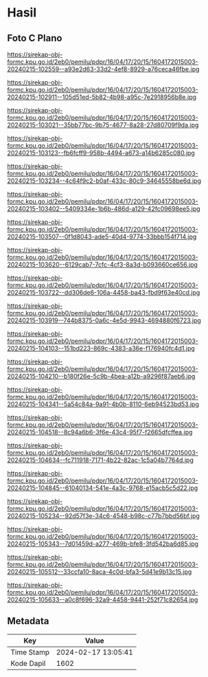 # Hasil

## Foto C Plano

https://sirekap-obj-formc.kpu.go.id/2eb0/pemilu/pdpr/16/04/17/20/15/1604172015003-20240215-102559--a93e2d63-33d2-4ef8-8929-a76ceca46fbe.jpg

https://sirekap-obj-formc.kpu.go.id/2eb0/pemilu/pdpr/16/04/17/20/15/1604172015003-20240215-102911--105d51ed-5b82-4b98-a95c-7e2918956b8e.jpg

https://sirekap-obj-formc.kpu.go.id/2eb0/pemilu/pdpr/16/04/17/20/15/1604172015003-20240215-103021--35bb77bc-9b75-4677-8a28-27d80709f9da.jpg

https://sirekap-obj-formc.kpu.go.id/2eb0/pemilu/pdpr/16/04/17/20/15/1604172015003-20240215-103123--fb6fcff9-958b-4494-a673-a14b6285c080.jpg

https://sirekap-obj-formc.kpu.go.id/2eb0/pemilu/pdpr/16/04/17/20/15/1604172015003-20240215-103234--4c64f9c2-b0af-433c-80c9-34645558be6d.jpg

https://sirekap-obj-formc.kpu.go.id/2eb0/pemilu/pdpr/16/04/17/20/15/1604172015003-20240215-103402--5409334e-1b6b-486d-a129-42fc09698ee5.jpg

https://sirekap-obj-formc.kpu.go.id/2eb0/pemilu/pdpr/16/04/17/20/15/1604172015003-20240215-103507--0f1d8043-ade5-40d4-9774-33bbb154f714.jpg

https://sirekap-obj-formc.kpu.go.id/2eb0/pemilu/pdpr/16/04/17/20/15/1604172015003-20240215-103620--6129cab7-7cfc-4cf3-8a3d-b093660ce656.jpg

https://sirekap-obj-formc.kpu.go.id/2eb0/pemilu/pdpr/16/04/17/20/15/1604172015003-20240215-103722--dd306de6-106a-4458-ba43-fbd9f63e40cd.jpg

https://sirekap-obj-formc.kpu.go.id/2eb0/pemilu/pdpr/16/04/17/20/15/1604172015003-20240215-103919--744b8375-0a6c-4e5d-9943-4694880f6723.jpg

https://sirekap-obj-formc.kpu.go.id/2eb0/pemilu/pdpr/16/04/17/20/15/1604172015003-20240215-104103--151bd223-869c-4383-a36e-f176940fc4d1.jpg

https://sirekap-obj-formc.kpu.go.id/2eb0/pemilu/pdpr/16/04/17/20/15/1604172015003-20240215-104210--b180f26e-5c9b-4bea-a12b-a9296f87aeb6.jpg

https://sirekap-obj-formc.kpu.go.id/2eb0/pemilu/pdpr/16/04/17/20/15/1604172015003-20240215-104341--5a54c84a-9a91-4b0b-8110-6eb94523bd53.jpg

https://sirekap-obj-formc.kpu.go.id/2eb0/pemilu/pdpr/16/04/17/20/15/1604172015003-20240215-104518--8c94a6b6-3f6e-43c4-95f7-f2665dfcffea.jpg

https://sirekap-obj-formc.kpu.go.id/2eb0/pemilu/pdpr/16/04/17/20/15/1604172015003-20240215-104634--fc711918-7171-4b22-82ac-1c5a04b7764d.jpg

https://sirekap-obj-formc.kpu.go.id/2eb0/pemilu/pdpr/16/04/17/20/15/1604172015003-20240215-104845--61040134-541e-4a3c-9768-e15acb5c5d22.jpg

https://sirekap-obj-formc.kpu.go.id/2eb0/pemilu/pdpr/16/04/17/20/15/1604172015003-20240215-105234--92d57f3e-34c6-4548-b98c-c77b7bbd56bf.jpg

https://sirekap-obj-formc.kpu.go.id/2eb0/pemilu/pdpr/16/04/17/20/15/1604172015003-20240215-105343--7d01459d-a277-469b-bfe8-3fd542ba6d85.jpg

https://sirekap-obj-formc.kpu.go.id/2eb0/pemilu/pdpr/16/04/17/20/15/1604172015003-20240215-105512--33ccfa10-8aca-4c0d-bfa3-5d41e9b13c15.jpg

https://sirekap-obj-formc.kpu.go.id/2eb0/pemilu/pdpr/16/04/17/20/15/1604172015003-20240215-105633--a0c8f696-32a9-4458-9441-252f71c82654.jpg


## Metadata

| Key        | Value               |
| ---------- | ------------------- |
| Time Stamp | 2024-02-17 13:05:41 |
| Kode Dapil | 1602                |



